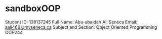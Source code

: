# sandboxOOP

Student ID: 138137245 
Full Name: Abu-ubaidah Ali
Seneca Email: aali466@myseneca.ca
Subject and Section: Object Oriented Programming OOP244
